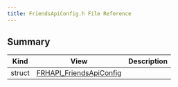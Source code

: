 ```yaml
---
title: FriendsApiConfig.h File Reference
---
```


## Summary
| Kind | View | Description |
|------|------|-------------|
|struct|[FRHAPI_FriendsApiConfig](/unreal-plugins/all/structfrhapi__friendsapiconfig/#structFRHAPI__FriendsApiConfig)||
